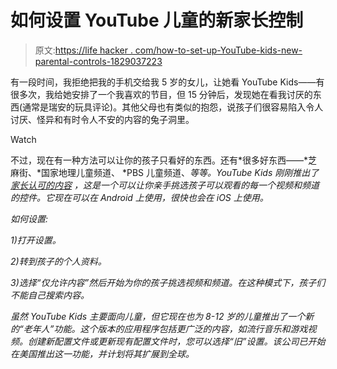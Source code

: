 # 如何设置 YouTube 儿童的新家长控制

> 原文:[https://life hacker . com/how-to-set-up-YouTube-kids-new-parental-controls-1829037223](https://lifehacker.com/how-to-set-up-youtube-kids-new-parental-controls-1829037223)

有一段时间，我拒绝把我的手机交给我 5 岁的女儿，让她看 YouTube Kids——有很多次，我给她安排了一个我喜欢的节目，但 15 分钟后，发现她在看我讨厌的东西(通常是瑞安的玩具评论)。其他父母也有类似的抱怨，说孩子们很容易陷入令人讨厌、怪异和有时令人不安的内容的兔子洞里。

Watch

不过，现在有一种方法可以让你的孩子只看好的东西。还有*很多好东西——*芝麻街、*国家地理儿童频道、 *PBS 儿童频道、*等等。YouTube Kids 刚刚推出了 [家长认可的内容](https://youtube.googleblog.com/2018/09/new-tools-for-parents-and-content-for.html) ，这是一个可以让你亲手挑选孩子可以观看的每一个视频和频道的控件。它现在可以在 Android 上使用，很快也会在 iOS 上使用。*

*如何设置:* 

*1)打开设置。*

*2)转到孩子的个人资料。*

*3)选择“仅允许内容”然后开始为你的孩子挑选视频和频道。在这种模式下，孩子们不能自己搜索内容。*

*虽然 YouTube Kids 主要面向儿童，但它现在也为 8-12 岁的儿童推出了一个新的“老年人”功能。这个版本的应用程序包括更广泛的内容，如流行音乐和游戏视频。创建新配置文件或更新现有配置文件时，您可以选择“旧”设置。该公司已开始在美国推出这一功能，并计划将其扩展到全球。*
